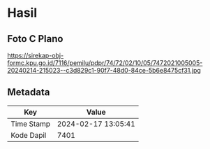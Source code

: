 # Hasil

## Foto C Plano

https://sirekap-obj-formc.kpu.go.id/7116/pemilu/pdpr/74/72/02/10/05/7472021005005-20240214-215023--c3d829c1-90f7-48d0-84ce-5b6e8475cf31.jpg


## Metadata

| Key        | Value               |
| ---------- | ------------------- |
| Time Stamp | 2024-02-17 13:05:41 |
| Kode Dapil | 7401                |



